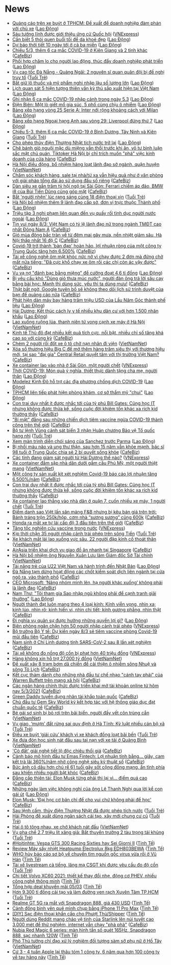 # News

- [Quảng cáo trên xe buýt ở TPHCM: Đề xuất để doanh nghiệp đàm phán với chủ xe](https://laodong.vn/kinh-te/quang-cao-tren-xe-buyt-o-tphcm-de-xuat-de-doanh-nghiep-dam-phan-voi-chu-xe-886162.ldo) ([Lao Động](https://laodong.vn))
- [Sáu tướng lĩnh được giới thiệu ứng cử Quốc hội](https://vnexpress.net/sau-tuong-linh-duoc-gioi-thieu-ung-cu-quoc-hoi-4244084.html) ([VNExpress](https://vnexpress.net))
- [Cần biết 5 thói quen buổi tối để da khoẻ đẹp](https://laodong.vn/suc-khoe/can-biet-5-thoi-quen-buoi-toi-de-da-khoe-dep-886035.ldo) ([Lao Động](https://laodong.vn))
- [Dự báo thời tiết 10 ngày tới ở cả ba miền](https://laodong.vn/moi-truong/du-bao-thoi-tiet-10-ngay-toi-o-ca-ba-mien-885887.ldo) ([Lao Động](https://laodong.vn))
- [Chiều 5/3, thêm 6 ca mắc COVID-19 ở Kiên Giang và 2 tỉnh khác](https://cafebiz.vn/chieu-5-3-them-6-ca-mac-covid-19-o-kien-giang-va-2-tinh-khac-20210305183001824.chn) ([CafeBiz](https://cafebiz.vn))
- [Phối hợp chăm lo cho người lao động, thúc đẩy doanh nghiệp phát triển](https://laodong.vn/cong-doan/phoi-hop-cham-lo-cho-nguoi-lao-dong-thuc-day-doanh-nghiep-phat-trien-886151.ldo) ([Lao Động](https://laodong.vn))
- [Vụ cao tốc Đà Nẵng - Quảng Ngãi: 2 nguyên sĩ quan quân đội bị đề nghị truy tố](https://tuoitre.vn/vu-cao-toc-da-nang-quang-ngai-2-nguyen-si-quan-quan-doi-bi-de-nghi-truy-to-20210305172200056.htm) ([Tuổi Trẻ](https://tuoitre.vn))
- [Bắt giữ lô thuốc và mỹ phẩm nghi nhập lậu số lượng lớn](https://laodong.vn/phap-luat/bat-giu-lo-thuoc-va-my-pham-nghi-nhap-lau-so-luong-lon-886148.ldo) ([Lao Động](https://laodong.vn))
- [Lịch quan sát 5 hiện tượng thiên văn kỳ thú sắp xuất hiện tại Việt Nam](https://laodong.vn/infographic/lich-quan-sat-5-hien-tuong-thien-van-ky-thu-sap-xuat-hien-tai-viet-nam-885921.ldo) ([Lao Động](https://laodong.vn))
- [Ghi nhận 6 ca mắc COVID-19 nhập cảnh trong ngày 5.3](https://laodong.vn/y-te/ghi-nhan-6-ca-mac-covid-19-nhap-canh-trong-ngay-53-886154.ldo) ([Lao Động](https://laodong.vn))
- [Điện Biên: Một lò giết mổ gia súc, 5 phố cùng chịu ô nhiễm](https://laodong.vn/video/dien-bien-mot-lo-giet-mo-gia-suc-5-pho-cung-chiu-o-nhiem-886131.ldo) ([Lao Động](https://laodong.vn))
- [Bảng xếp hạng vòng 25 Serie A: Inter nới rộng khoảng cách với Milan](https://laodong.vn/infographic/bang-xep-hang-vong-25-serie-a-inter-noi-rong-khoang-cach-voi-milan-886032.ldo) ([Lao Động](https://laodong.vn))
- [Bảng xếp hạng Ngoại hạng Anh sau vòng 29: Liverpool đứng thứ 7](https://laodong.vn/infographic/bang-xep-hang-ngoai-hang-anh-sau-vong-29-liverpool-dung-thu-7-886030.ldo) ([Lao Động](https://laodong.vn))
- [Chiều 5-3, thêm 6 ca mắc COVID-19 ở Bình Dương, Tây Ninh và Kiên Giang](https://tuoitre.vn/chieu-5-3-them-6-ca-mac-covid-19-o-binh-duong-tay-ninh-va-kien-giang-20210303061221674.htm) ([Tuổi Trẻ](https://tuoitre.vn))
- [Cho phép thủy điện Thượng Nhật tích nước trở lại](https://laodong.vn/kinh-te/cho-phep-thuy-dien-thuong-nhat-tich-nuoc-tro-lai-886113.ldo) ([Lao Động](https://laodong.vn))
- [Chê bánh giò nguội mặc dù miệng vẫn thổi trước khi ăn, vô tư bình luận sắc mặt chủ quán, Tiktoker Hà Nội bị chỉ trích muốn "phá" việc kinh doanh của cửa hàng](https://cafebiz.vn/che-banh-gio-nguoi-mac-du-mieng-van-thoi-truoc-khi-an-vo-tu-binh-luan-sac-mat-chu-quan-tiktoker-ha-noi-bi-chi-trich-muon-pha-viec-kinh-doanh-cua-cua-hang-20210305172607142.chn) ([CafeBiz](https://cafebiz.vn))
- [Hà Nội điều động, bổ nhiệm hàng loạt lãnh đạo sở ngành, quận huyện](http://vietnamnet.vn/vn/thoi-su/chinh-tri/ha-noi-dieu-dong-bo-nhiem-hang-loat-lanh-dao-so-nganh-quan-huyen-717538.html) ([VietNamNet](https://vietnamnet.vn))
- [Chăm sóc khách hàng, sale tại nhà/từ xa vẫn hiệu quả như ở văn phòng với giải pháp tổng đài ảo sử dụng đầu số riêng](https://cafebiz.vn/cham-soc-khach-hang-sale-tai-nha-tu-xa-van-hieu-qua-nhu-o-van-phong-voi-giai-phap-tong-dai-ao-su-dung-dau-so-rieng-20210305162636907.chn) ([CafeBiz](https://cafebiz.vn))
- [Dàn siêu xe gần trăm tỷ hội ngộ tại Sài Gòn: Ferrari chiếm áp đảo, BMW i8 của Bùi Tiến Dũng cũng góp mặt](https://cafebiz.vn/dan-sieu-xe-gan-tram-ty-hoi-ngo-tai-sai-gon-ferrari-chiem-ap-dao-bmw-i8-cua-bui-tien-dung-cung-gop-mat-20210305161256254.chn) ([CafeBiz](https://cafebiz.vn))
- [Bắt 'người nhện' lúc rạng sáng cùng 18 điện thoại xịn](https://tuoitre.vn/bat-nguoi-nhen-luc-rang-sang-cung-18-dien-thoai-xin-20210305144510117.htm) ([Tuổi Trẻ](https://tuoitre.vn))
- [Hà Nội bổ nhiệm thêm 9 lãnh đạo cấp sở, đơn vị trực thuộc Thành phố](https://laodong.vn/thoi-su/ha-noi-bo-nhiem-them-9-lanh-dao-cap-so-don-vi-truc-thuoc-thanh-pho-886117.ldo) ([Lao Động](https://laodong.vn))
- [Triệu tập 3 nghi phạm liên quan đến vụ quấy rối tình dục người nước ngoài](https://laodong.vn/phap-luat/trieu-tap-3-nghi-pham-lien-quan-den-vu-quay-roi-tinh-duc-nguoi-nuoc-ngoai-886104.ldo) ([Lao Động](https://laodong.vn))
- [Tin vui ngày 8/3: Việt Nam có tỷ lệ lãnh đạo nữ trong ngành TMĐT cao nhất Đông Nam Á](https://cafebiz.vn/tin-vui-ngay-8-3-viet-nam-co-ty-le-lanh-dao-nu-trong-nganh-tmdt-cao-nhat-dong-nam-a-20210305152041033.chn) ([CafeBiz](https://cafebiz.vn))
- [Gió mùa đông bắc tràn về từ đêm mai gây mưa, nền nhiệt giảm sâu, Hà Nội thấp nhất 16 độ C](https://cafebiz.vn/gio-mua-dong-bac-tran-ve-tu-dem-mai-gay-mua-nen-nhiet-giam-sau-ha-noi-thap-nhat-16-do-c-20210305170249814.chn) ([CafeBiz](https://cafebiz.vn))
- [Covid-19 trở thành 'bàn đạp' hoàn hảo, lợi nhuận ròng của một công ty Trung Quốc tăng hơn 6.500%](https://cafebiz.vn/covid-19-tro-thanh-ban-dap-hoan-hao-loi-nhuan-rong-cua-mot-cong-ty-trung-quoc-tang-hon-6500-20210305155946764.chn) ([CafeBiz](https://cafebiz.vn))
- [Tài xế công nghệ ôm mặt khóc nức nở vì chạy được 2 đơn mà đứng chờ mất nửa tiếng: "Đã cực khổ chạy xe ôm rồi các chị còn ác vậy được"](https://cafebiz.vn/tai-xe-cong-nghe-om-mat-khoc-nuc-no-vi-chay-duoc-2-don-ma-dung-cho-mat-nua-tieng-da-cuc-kho-chay-xe-om-roi-cac-chi-con-ac-vay-duoc-20210305164625595.chn) ([CafeBiz](https://cafebiz.vn))
- [Vu vạ nợ &quot;đánh bạc bằng miệng&quot; để cưỡng đoạt 4,6 tỉ đồng](https://laodong.vn/phap-luat/vu-va-no-danh-bac-bang-mieng-de-cuong-doat-46-ti-dong-886102.ldo) ([Lao Động](https://laodong.vn))
- [Bị yêu cầu khó "Dùng giỏ thưa múc nước", người đàn ông trả lời sâu cay bằng bài học: Mạnh thì dùng sức, yếu thì ta dùng mưu!](https://cafebiz.vn/bi-yeu-cau-kho-dung-gio-thua-muc-nuoc-nguoi-dan-ong-tra-loi-sau-cay-bang-bai-hoc-manh-thi-dung-suc-yeu-thi-ta-dung-muu-20210305164145652.chn) ([CafeBiz](https://cafebiz.vn))
- [Thật bất ngờ, Google tuyên bố sẽ không theo dõi lịch sử trình duyệt của bạn để quảng cáo nữa](https://cafebiz.vn/that-bat-ngo-google-tuyen-bo-se-khong-theo-doi-lich-su-trinh-duyet-cua-ban-de-quang-cao-nua-20210305141150087.chn) ([CafeBiz](https://cafebiz.vn))
- [Phát hiện dàn máy bay hàng trăm triệu USD của Lầu Năm Góc thành phế liệu](https://laodong.vn/the-gioi/phat-hien-dan-may-bay-hang-tram-trieu-usd-cua-lau-nam-goc-thanh-phe-lieu-886094.ldo) ([Lao Động](https://laodong.vn))
- [Hải Dương: Kết thúc cách ly y tế nhiều khu dân cư với hơn 1.500 nhân khẩu](https://laodong.vn/xa-hoi/hai-duong-ket-thuc-cach-ly-y-te-nhieu-khu-dan-cu-voi-hon-1500-nhan-khau-886091.ldo) ([Lao Động](https://laodong.vn))
- [Lao xuống ruộng lúa, thanh niên tử vong cạnh xe máy ở Hà Nội](http://vietnamnet.vn/vn/thoi-su/lao-xuong-ruong-lua-thanh-nien-tu-vong-canh-xe-may-o-ha-noi-717511.html) ([VietNamNet](https://vietnamnet.vn))
- [Kinh tế Thủ đô đạt nhiều kết quả tích cực, nổi bật, nhiều chỉ số tăng khá cao so với cùng kỳ](https://cafebiz.vn/kinh-te-thu-do-dat-nhieu-ket-qua-tich-cuc-noi-bat-nhieu-chi-so-tang-kha-cao-so-voi-cung-ky-20210305160807497.chn) ([CafeBiz](https://cafebiz.vn))
- [Chém 2 người rồi đốt xe ô tô chở nạn nhân đi viện](http://vietnamnet.vn/vn/thoi-su/chem-2-nguoi-roi-dot-xe-o-to-cho-nan-nhan-di-vien-717498.html) ([VietNamNet](https://vietnamnet.vn))
- [Xóa sổ thương hiệu Big C để mở thêm hàng trăm siêu thị với thương hiệu mới, tại sao "đại gia" Central Retail quyết tâm với thị trường Việt Nam?](https://cafebiz.vn/xoa-so-thuong-hieu-big-c-de-mo-them-hang-tram-sieu-thi-voi-thuong-hieu-moi-tai-sao-dai-gia-central-retail-quyet-tam-voi-thi-truong-viet-nam-20210305160152066.chn) ([CafeBiz](https://cafebiz.vn))
- [Xe container lao vào nhà ở Sài Gòn, một người chết](https://vnexpress.net/xe-container-lao-vao-nha-o-sai-gon-mot-nguoi-chet-4244118.html) ([VNExpress](https://vnexpress.net))
- [Thời COVID-19: Món quà ý nghĩa, thiết thực dành tặng cha mẹ, người thân](https://laodong.vn/thong-tin-doanh-nghiep/thoi-covid-19-mon-qua-y-nghia-thiet-thuc-danh-tang-cha-me-nguoi-than-886038.ldo) ([Lao Động](https://laodong.vn))
- [Modelez Kinh Đô hỗ trợ các địa phương chống dịch COVID-19](https://laodong.vn/thong-tin-doanh-nghiep/modelez-kinh-do-ho-tro-cac-dia-phuong-chong-dich-covid-19-885984.ldo) ([Lao Động](https://laodong.vn))
- [TPHCM liên tiếp phát hiện phòng khám, cơ sở thẩm mỹ &quot;chui&quot;](https://laodong.vn/y-te/tphcm-lien-tiep-phat-hien-phong-kham-co-so-tham-my-chui-886070.ldo) ([Lao Động](https://laodong.vn))
- [Con trai duy nhất ít được nhắc tới của tỷ phú Bill Gates: Cũng học IT nhưng không được thừa kế, sống cuộc đời khiêm tốn khác xa rich kid thường thấy](https://cafebiz.vn/con-trai-duy-nhat-it-duoc-nhac-toi-cua-ty-phu-bill-gates-cung-hoc-it-nhung-khong-duoc-thua-ke-song-cuoc-doi-khiem-ton-khac-xa-rich-kid-thuong-thay-20210305140949805.chn) ([CafeBiz](https://cafebiz.vn))
- ["Bí mật" đằng sau những chiến dịch tiêm vaccine ngừa COVID-19 thành công trên thế giới](https://cafebiz.vn/bi-mat-dang-sau-nhung-chien-dich-tiem-vaccine-ngua-covid-19-thanh-cong-tren-the-gioi-2021030515452985.chn) ([CafeBiz](https://cafebiz.vn))
- [Bộ tư lệnh Vùng cảnh sát biển 3 nhận Huân chương Bảo vệ Tổ quốc hạng nhì](https://tuoitre.vn/bo-tu-lenh-vung-canh-sat-bien-3-nhan-huan-chuong-bao-ve-to-quoc-hang-nhi-20210305150549448.htm) ([Tuổi Trẻ](https://tuoitre.vn))
- [Xem màn trình diễn chói sáng của Sanchez trước Parma](https://laodong.vn/video-the-thao/xem-man-trinh-dien-choi-sang-cua-sanchez-truoc-parma-886051.ldo) ([Lao Động](https://laodong.vn))
- [Bị nhồi máu não và ung thư thận, sau hơn 15 năm vẫn khỏe mạnh, bác sĩ 98 tuổi ở Trung Quốc chia sẻ 2 bí quyết sống khỏe](https://cafebiz.vn/bi-nhoi-mau-nao-va-ung-thu-than-sau-hon-15-nam-van-khoe-manh-bac-si-98-tuoi-o-trung-quoc-chia-se-2-bi-quyet-song-khoe-20210305150522221.chn) ([CafeBiz](https://cafebiz.vn))
- [Các tỉnh đang giám sát người từ Hải Dương thế nào?](https://vnexpress.net/cac-tinh-dang-giam-sat-nguoi-tu-hai-duong-the-nao-4244003.html) ([VNExpress](https://vnexpress.net))
- [Xe container đâm sập nhà dân dưới gầm cầu Phú Mỹ, một người thiệt mạng](http://vietnamnet.vn/vn/thoi-su/an-toan-giao-thong/xe-container-dam-sap-nha-dan-duoi-gam-cau-phu-my-mot-nguoi-thiet-mang-717475.html) ([VietNamNet](https://vietnamnet.vn))
- [Một công ty sản xuất kit xét nghiệm Covid-19 báo cáo lợi nhuận tăng 6.500%/năm](https://cafebiz.vn/mot-cong-ty-san-xuat-kit-xet-nghiem-covid-19-bao-cao-loi-nhuan-tang-6500-nam-20210305151641176.chn) ([CafeBiz](https://cafebiz.vn))
- [Con trai duy nhất ít được nhắc tới của tỷ phú Bill Gates: Cũng học IT nhưng không được thừa kế, sống cuộc đời khiêm tốn khác xa rich kid thường thấy](https://cafebiz.vn/con-trai-duy-nhat-it-duoc-nhac-toi-cua-ty-phu-bill-gates-cung-hoc-it-nhung-khong-duoc-thua-ke-song-cuoc-doi-khiem-ton-khac-xa-rich-kid-thuong-thay-20210305150231192.chn) ([CafeBiz](https://cafebiz.vn))
- [Xe container lao thẳng vào nhà dân ở quận 7, cuốn nhiều xe máy, 1 người chết](https://tuoitre.vn/xe-container-lao-thang-vao-nha-dan-o-quan-7-cuon-nhieu-xe-may-1-nguoi-chet-20210305144815807.htm) ([Tuổi Trẻ](https://tuoitre.vn))
- [Điểm danh sao Việt lấn sân mảng F&B nhưng bị kêu bán giá trên trời: Bánh tráng trộn 250k/hộp, cơm nhà “sương sương” cũng 600k](https://cafebiz.vn/diem-danh-sao-viet-lan-san-mang-fb-nhung-bi-keu-ban-gia-tren-troi-banh-trang-tron-250k-hop-com-nha-suong-suong-cung-600k-20210305145722896.chn) ([CafeBiz](https://cafebiz.vn))
- [Honda ra mắt xe tự lái cấp độ 3 đầu tiên trên thế giới](https://cafebiz.vn/honda-ra-mat-xe-tu-lai-cap-do-3-dau-tien-tren-the-gioi-20210305140305129.chn) ([CafeBiz](https://cafebiz.vn))
- [Tăng tốc nghiên cứu vaccine trong nước](https://vnexpress.net/tang-toc-nghien-cuu-vaccine-trong-nuoc-4244038.html) ([VNExpress](https://vnexpress.net))
- [Kịp thời chặn 35 người nhập cảnh trái phép trên sông Tiền](https://tuoitre.vn/kip-thoi-chan-35-nguoi-nhap-canh-trai-phep-tren-song-tien-20210305111933221.htm) ([Tuổi Trẻ](https://tuoitre.vn))
- [Xe khách mất lái lao xuống vực sâu, 22 người đập kính cố thoát thân](http://vietnamnet.vn/vn/thoi-su/an-toan-giao-thong/xe-khach-mat-lai-lao-xuong-vuc-sau-22-nguoi-dap-kinh-co-thoat-than-717467.html) ([VietNamNet](https://vietnamnet.vn))
- [AirAsia triển khai dịch vụ giao đồ ăn nhanh tại Singapore](https://cafebiz.vn/airasia-trien-khai-dich-vu-giao-do-an-nhanh-tai-singapore-202103051419517.chn) ([CafeBiz](https://cafebiz.vn))
- [Hà Nội bổ nhiệm ông Nguyễn Xuân Lưu làm Giám đốc Sở Tài chính](http://vietnamnet.vn/vn/thoi-su/chinh-tri/ha-noi-bo-nhiem-ong-nguyen-xuan-luu-lam-giam-doc-so-tai-chinh-717466.html) ([VietNamNet](https://vietnamnet.vn))
- [Tài năng trẻ của U22 Việt Nam và hành trình đến Nhật Bản](https://laodong.vn/video/tai-nang-tre-cua-u22-viet-nam-va-hanh-trinh-den-nhat-ban-886024.ldo) ([Lao Động](https://laodong.vn))
- [Đà Nẵng tạm dừng hoạt động các chốt kiểm soát dịch liên ngành tại cửa ngõ ra, vào thành phố](https://cafebiz.vn/da-nang-tam-dung-hoat-dong-cac-chot-kiem-soat-dich-lien-nganh-tai-cua-ngo-ra-vao-thanh-pho-20210305142728179.chn) ([CafeBiz](https://cafebiz.vn))
- [CEO Microsoft: ‘Nâng nhóm mình lên, hạ người khác xuống’ không phải là lãnh đạo](https://cafebiz.vn/ceo-microsoft-nang-nhom-minh-len-ha-nguoi-khac-xuong-khong-phai-la-lanh-dao-20210305140023477.chn) ([CafeBiz](https://cafebiz.vn))
- [Nam Thư: &quot;Tôi tham gia Sao nhập ngũ không phải để cạnh tranh giải thưởng&quot;](https://laodong.vn/photo/nam-thu-toi-tham-gia-sao-nhap-ngu-khong-phai-de-canh-tranh-giai-thuong-885999.ldo) ([Lao Động](https://laodong.vn))
- [Người thành đạt luôn mang theo 4 loại kính: Kính viễn vọng, nhìn xa; kính lúp, nhìn rõ; kính hiển vi, nhìn chi tiết; kính gương phẳng, nhìn thật](https://cafebiz.vn/nguoi-thanh-dat-luon-mang-theo-4-loai-kinh-kinh-vien-vong-nhin-xa-kinh-lup-nhin-ro-kinh-hien-vi-nhin-chi-tiet-kinh-guong-phang-nhin-that-20210227173948105.chn) ([CafeBiz](https://cafebiz.vn))
- [Đi nghĩa vụ quân sự được hưởng những quyền lợi gì?](https://laodong.vn/infographic/di-nghia-vu-quan-su-duoc-huong-nhung-quyen-loi-gi-885874.ldo) ([Lao Động](https://laodong.vn))
- [Biên phòng ngăn chặn hơn 50 người nhập cảnh trái phép](https://vnexpress.net/bien-phong-ngan-chan-hon-50-nguoi-nhap-canh-trai-phep-4244004.html) ([VNExpress](https://vnexpress.net))
- [Bộ trưởng Bộ Y tế: Dự kiến ngày 8/3 sẽ tiêm vaccine phòng Covid-19 mũi đầu tiên](https://cafebiz.vn/bo-truong-bo-y-te-du-kien-ngay-8-3-se-tiem-vaccine-phong-covid-19-mui-dau-tien-20210305141021141.chn) ([CafeBiz](https://cafebiz.vn))
- [Nam sinh ở Chí Linh dương tính SARS-CoV-2 sau 8 lần xét nghiệm](https://cafebiz.vn/nam-sinh-o-chi-linh-duong-tinh-sars-cov-2-sau-8-lan-xet-nghiem-20210305140231723.chn) ([CafeBiz](https://cafebiz.vn))
- [Tài xế không đo nồng độ cồn bị phạt hơn 40 triệu đồng](https://vnexpress.net/tai-xe-khong-do-nong-do-con-bi-phat-hon-40-trieu-dong-4244000.html) ([VNExpress](https://vnexpress.net))
- [Hàng không xin hỗ trợ 27.000 tỷ đồng](http://vietnamnet.vn/vn/thoi-su/an-toan-giao-thong/hang-khong-xin-ho-tro-27-000-ty-dong-717453.html) ([VietNamNet](https://vietnamnet.vn))
- [Đề xuất xây 8 trạm bơm dã chiến để cải thiện ô nhiễm sông Nhuệ và sông Tô Lịch](https://cafebiz.vn/de-xuat-xay-8-tram-bom-da-chien-de-cai-thien-o-nhiem-song-nhue-va-song-to-lich-20210305135043315.chn) ([CafeBiz](https://cafebiz.vn))
- [Kết cục thảm dành cho những nhà đầu tư chế nhạo "cánh tay phải" của Warren Buffett trên mạng xã hội](https://cafebiz.vn/ket-cuc-tham-danh-cho-nhung-nha-dau-tu-che-nhao-canh-tay-phai-cua-warren-buffett-tren-mang-xa-hoi-20210305134945772.chn) ([CafeBiz](https://cafebiz.vn))
- [Các ngân hàng chính thức được triển khai mở tài khoản online từ hôm nay 5/3/2021](https://cafebiz.vn/cac-ngan-hang-chinh-thuc-duoc-trien-khai-mo-tai-khoan-online-tu-hom-nay-5-3-2021-2021030511014483.chn) ([CafeBiz](https://cafebiz.vn))
- [Green Daddy tuyển dụng nhân tài khắp toàn quốc](https://cafebiz.vn/green-daddy-tuyen-dung-nhan-tai-khap-toan-quoc-20210305114611452.chn) ([CafeBiz](https://cafebiz.vn))
- [Chủ đầu tư Gem Sky World ký kết hợp tác với hệ thống giáo dục đạt chuẩn quốc tế](https://cafebiz.vn/chu-dau-tu-gem-sky-world-ky-ket-hop-tac-voi-he-thong-giao-duc-dat-chuan-quoc-te-2021030511454667.chn) ([CafeBiz](https://cafebiz.vn))
- [Bé gái sơ sinh bị bỏ rơi trên bãi biển, người đầy vết côn trùng cắn](http://vietnamnet.vn/vn/thoi-su/be-gai-so-sinh-bi-bo-roi-tren-bai-bien-nguoi-day-vet-con-trung-can-717455.html) ([VietNamNet](https://vietnamnet.vn))
- [Vụ giao, ‘mượn’ đất rừng sai quy định ở Hà Tĩnh: Kỷ luật nhiều cán bộ xã](https://tuoitre.vn/vu-giao-muon-dat-rung-sai-quy-dinh-o-ha-tinh-ky-luat-nhieu-can-bo-xa-20210305125828974.htm) ([Tuổi Trẻ](https://tuoitre.vn))
- [Điều xe buýt ‘giải cứu’ khách vì xe khách đồng loạt bãi bến](https://tuoitre.vn/dieu-xe-buyt-giai-cuu-khach-vi-xe-khach-dong-loat-bai-ben-2021030512451217.htm) ([Tuổi Trẻ](https://tuoitre.vn))
- [Xe đưa đón học sinh nát đầu sau tai nạn với xe tải ở Quảng Bình](http://vietnamnet.vn/vn/thoi-su/an-toan-giao-thong/xe-dua-don-hoc-sinh-nat-dau-sau-tai-nan-voi-xe-tai-o-quang-binh-717452.html) ([VietNamNet](https://vietnamnet.vn))
- ['Cò đất' giải nghệ tiết lộ độc chiêu thổi giá](https://cafebiz.vn/co-dat-giai-nghe-tiet-lo-doc-chieu-thoi-gia-20210305105304257.chn) ([CafeBiz](https://cafebiz.vn))
- [Cảnh báo mô hình đầu tư Emas Fintech: Lợi nhuận tính bằng… giây, cam kết trả lãi 360%/năm nhờ công nghệ siêu kỹ thuật số](https://cafebiz.vn/canh-bao-mo-hinh-dau-tu-emas-fintech-loi-nhuan-tinh-bang-giay-cam-ket-tra-lai-360-nam-nho-cong-nghe-sieu-ky-thuat-so-20210305094124883.chn) ([CafeBiz](https://cafebiz.vn))
- [Bức ảnh cô dâu hơn chú rể 61 tuổi gây sốt cộng đồng mạng, ẩn tình phía sau khiến nhiều người bật khóc](https://cafebiz.vn/buc-anh-co-dau-kem-chu-re-61-tuoi-gay-sot-cong-dong-mang-an-tinh-phia-sau-khien-nhieu-nguoi-bat-khoc-20210304185525028.chn) ([CafeBiz](https://cafebiz.vn))
- [Đẳng cấp thiên tài: Elon Musk từng phải thi lại vì… điểm quá cao](https://cafebiz.vn/dang-cap-thien-tai-elon-musk-tung-phai-thi-lai-vi-diem-qua-cao-20210305103651701.chn) ([CafeBiz](https://cafebiz.vn))
- [Những ngày làm việc không nghỉ của ông Lê Thanh Nghị qua lời kể con gái út](https://laodong.vn/video/nhung-ngay-lam-viec-khong-nghi-cua-ong-le-thanh-nghi-qua-loi-ke-con-gai-ut-885941.ldo) ([Lao Động](https://laodong.vn))
- [Elon Musk: 'Đại học cơ bản chỉ để cho vui  chứ không phải để học'](https://cafebiz.vn/elon-musk-dai-hoc-co-ban-chi-de-cho-vui-chu-khong-phai-de-hoc-20210305104532968.chn) ([CafeBiz](https://cafebiz.vn))
- [Sau lệnh cấm, thủy điện Thượng Nhật đã được phép tích nước](https://tuoitre.vn/sau-lenh-cam-thuy-dien-thuong-nhat-da-duoc-phep-tich-nuoc-2021030511270495.htm) ([Tuổi Trẻ](https://tuoitre.vn))
- [Hải Phòng đề xuất dùng ngân sách cải tạo, xây mới chung cư cũ](https://tuoitre.vn/hai-phong-de-xuat-dung-ngan-sach-cai-tao-xay-moi-chung-cu-cu-20210305111936107.htm) ([Tuổi Trẻ](https://tuoitre.vn))
- [Hai ô tô tông nhau, xe chở khách nát đầu](http://vietnamnet.vn/vn/thoi-su/an-toan-giao-thong/hai-o-to-tong-nhau-xe-cho-khach-nat-dau-717434.html) ([VietNamNet](https://vietnamnet.vn))
- [Vụ pha chế 2,7 triệu lít xăng giả: Bắt thuyền trưởng 2 tàu trọng tải khủng](https://tuoitre.vn/vu-pha-che-2-7-trieu-lit-xang-gia-bat-thuyen-truong-2-tau-trong-tai-khung-2021030511160173.htm) ([Tuổi Trẻ](https://tuoitre.vn))
- [#Hoitinhte: Vespa GTS 300 Racing Sixties hay Sei Giorni II](https://tinhte.vn/thread/hoitinhte-vespa-gts-300-racing-sixties-hay-sei-giorni-ii.3288034/) ([Tinh Tế](https://tinhte.vn))
- [Review Máy sấy nhiệt Heatpump Electrolux 8kg EDH803BEWA](https://tinhte.vn/thread/review-may-say-nhiet-heatpump-electrolux-8kg-edh803bewa.3287877/) ([Tinh Tế](https://tinhte.vn))
- [WHO hủy báo cáo sơ bộ về chuyến tìm nguồn gốc virus vừa rồi ở Vũ Hán](https://tinhte.vn/thread/who-huy-bao-cao-so-bo-ve-chuyen-tim-nguon-goc-virus-vua-roi-o-vu-han.3288052/) ([Tinh Tế](https://tinhte.vn))
- [Tài xế livestream cả tiếng, lăng mạ CSGT khi được yêu cầu đo độ cồn](https://tuoitre.vn/tai-xe-livestream-ca-tieng-lang-ma-csgt-khi-duoc-yeu-cau-do-do-con-20210305111339144.htm) ([Tuổi Trẻ](https://tuoitre.vn))
- [Chi tiết Volvo XC60 2021: thiết kế thay đổi nhẹ, động cơ PHEV, nhiều công nghệ thông minh](https://tinhte.vn/thread/chi-tiet-volvo-xc60-2021-thiet-ke-thay-doi-nhe-dong-co-phev-nhieu-cong-nghe-thong-minh.3287515/) ([Tinh Tế](https://tinhte.vn))
- [Tổng hợp deal khuyến mãi 05/03](https://tinhte.vn/thread/tong-hop-deal-khuyen-mai-05-03.3287925/) ([Tinh Tế](https://tinhte.vn))
- [Hơn 9.300 tỉ đồng cải tạo và làm đường ven rạch Xuyên Tâm TP.HCM](https://tuoitre.vn/hon-9-300-ty-dong-cai-tao-va-lam-duong-ven-rach-xuyen-tam-tp-hcm-20210305111403464.htm) ([Tuổi Trẻ](https://tuoitre.vn))
- [Realme GT 5G ra mắt với Snapdragon 888, giá 430 USD](https://tinhte.vn/thread/realme-gt-5g-ra-mat-voi-snapdragon-888-gia-430-usd.3287931/) ([Tinh Tế](https://tinhte.vn))
- [Cảnh đồng bình yên quê mình chụp bằng iPhone 11 Pro Max](https://tinhte.vn/thread/canh-dong-binh-yen-que-minh-chup-bang-iphone-11-pro-max.3287697/) ([Tinh Tế](https://tinhte.vn))
- [[DIY] Sạc điện thoại khẩn cấp cho Phượt Thủ/Shipper](https://tinhte.vn/thread/diy-sac-dien-thoai-khan-cap-cho-phuot-thu-shipper.3287965/) ([Tinh Tế](https://tinhte.vn))
- [Người dùng Reddit mang chảo vệ tinh của Starlink lên núi tuyết cao 3.000 mét để thử nghiệm, internet vẫn chạy "phà phà"](https://cafebiz.vn/nguoi-dung-reddit-mang-chao-ve-tinh-cua-starlink-len-nui-tuyet-cao-3000-met-de-thu-nghiem-internet-van-chay-pha-pha-20210305091450129.chn) ([CafeBiz](https://cafebiz.vn))
- [Nubia Red Magic 6 series: màn hình tần số quét 165Hz, Snapdragon 888, sạc nhanh 120W](https://tinhte.vn/thread/nubia-red-magic-6-series-man-hinh-tan-so-quet-165hz-snapdragon-888-sac-nhanh-120w.3288145/) ([Tinh Tế](https://tinhte.vn))
- [Phó Thủ tướng chỉ đạo xử lý nghiêm đối tượng sàm sỡ phụ nữ ở Hồ Tây](http://vietnamnet.vn/vn/thoi-su/pho-thu-tuong-chi-dao-xu-ly-nghiem-doi-tuong-sam-so-phu-nu-o-ho-tay-717430.html) ([VietNamNet](https://vietnamnet.vn))
- [Cứ 3 - 4 tuần Apple lại thâu tóm 1 công ty, 6 năm qua hơn 100 công ty về tay hãng này](https://tinhte.vn/thread/cu-3-4-tuan-apple-lai-thau-tom-1-cong-ty-6-nam-qua-hon-100-cong-ty-ve-tay-hang-nay.3286821/) ([Tinh Tế](https://tinhte.vn))
